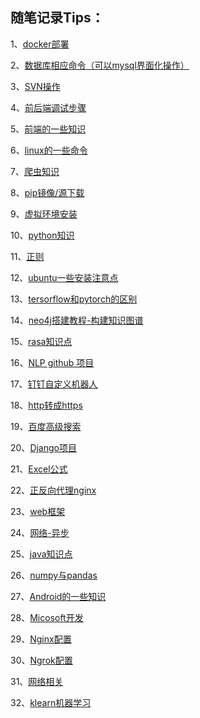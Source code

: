 ## 随笔记录Tips：
1、[docker部署](https://github.com/suckseed5/tips/blob/main/tips.md#1docker部署)

2、[数据库相应命令（可以mysql界面化操作）](https://github.com/suckseed5/tips/blob/main/tips.md#2数据库相应命令（可以mysql界面化操作）)

3、[SVN操作](https://github.com/suckseed5/tips/blob/main/tips.md#3SVN操作)

4、[前后端调试步骤](https://github.com/suckseed5/tips/blob/main/tips.md#4前后端调试步骤)

5、[前端的一些知识](https://github.com/suckseed5/tips/blob/main/tips.md#5前端的一些知识)

6、[linux的一些命令](https://github.com/suckseed5/tips/blob/main/tips.md#6linux的一些命令)

7、[爬虫知识](https://github.com/suckseed5/tips/blob/main/tips.md#7爬虫知识)

8、[pip镜像/源下载](https://github.com/suckseed5/tips/blob/main/tips.md#8pip镜像/源下载)

9、[虚拟环境安装](https://github.com/suckseed5/tips/blob/main/tips.md#9虚拟环境安装)

10、[python知识](https://github.com/suckseed5/tips/blob/main/tips.md#10python知识)

11、[正则](https://github.com/suckseed5/tips/blob/main/tips.md#11正则)

12、[ubuntu一些安装注意点](https://github.com/suckseed5/tips/blob/main/tips.md#12ubuntu一些安装注意点)

13、[tersorflow和pytorch的区别](https://github.com/suckseed5/tips/blob/main/tips.md#13tersorflow和pytorch的区别)

14、[neo4j搭建教程-构建知识图谱](https://github.com/suckseed5/tips/blob/main/tips.md#14neo4j搭建教程-构建知识图谱)

15、[rasa知识点](https://github.com/suckseed5/tips/blob/main/tips.md#15rasa知识点)

16、[NLP github 项目](https://github.com/suckseed5/tips/blob/main/tips.md#16NLP-github-项目)

17、[钉钉自定义机器人](https://github.com/suckseed5/tips/blob/main/tips.md#17钉钉自定义机器人)

18、[http转成https](https://github.com/suckseed5/tips/blob/main/tips.md#18http转成https)

19、[百度高级搜索](https://github.com/suckseed5/tips/blob/main/tips.md#19百度高级搜索)

20、[Django项目](https://github.com/suckseed5/tips/blob/main/tips.md#20Django项目)

21、[Excel公式](https://github.com/suckseed5/tips/blob/main/tips.md#21Excel公式)

22、[正反向代理nginx](https://github.com/suckseed5/tips/blob/main/tips.md#22正反向代理nginx)

23、[web框架](https://github.com/suckseed5/tips/blob/main/tips.md#23web框架)

24、[网络-异步](https://github.com/suckseed5/tips/blob/main/tips.md#24网络-异步)

25、[java知识点](https://github.com/suckseed5/tips/blob/main/tips.md#25java知识点)

26、[numpy与pandas](https://github.com/suckseed5/tips/blob/main/tips.md#26numpy与pandas)

27、[Android的一些知识](https://github.com/suckseed5/tips/blob/main/tips.md#27Android的一些知识)

28、[Micosoft开发](https://github.com/suckseed5/tips/blob/main/tips.md#28Micosoft开发)

29、[Nginx配置](https://github.com/suckseed5/tips/blob/main/tips.md#29Nginx配置)

30、[Ngrok配置](https://github.com/suckseed5/tips/blob/main/tips.md#30Ngrok配置)

31、[网络相关](https://github.com/suckseed5/tips/blob/main/tips.md#31网络相关)

32、[klearn机器学习](https://github.com/suckseed5/tips/blob/main/tips.md#32klearn机器学习：机器学习框架，不包含神经网络框架)
